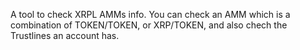 A tool to check XRPL AMMs info. You can check an AMM which is a combination of TOKEN/TOKEN, or XRP/TOKEN, and also chech the Trustlines an account has.
